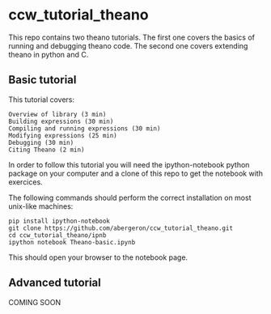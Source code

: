 ccw_tutorial_theano
===================

This repo contains two theano tutorials.
The first one covers the basics of running and debugging theano code.
The second one covers extending theano in python and C.

Basic tutorial
--------------

This tutorial covers:

    Overview of library (3 min)
    Building expressions (30 min)
    Compiling and running expressions (30 min)
    Modifying expressions (25 min)
    Debugging (30 min)
    Citing Theano (2 min)

In order to follow this tutorial you will need the ipython-notebook
python package on your computer and a clone of this repo to get the
notebook with exercices.

The following commands should perform the correct installation on most
unix-like machines:

    pip install ipython-notebook
    git clone https://github.com/abergeron/ccw_tutorial_theano.git
    cd ccw_tutorial_theano/ipnb
    ipython notebook Theano-basic.ipynb

This should open your browser to the notebook page.

Advanced tutorial
-----------------

COMING SOON
